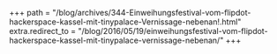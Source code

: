 +++
path = "/blog/archives/344-Einweihungsfestival-vom-flipdot-hackerspace-kassel-mit-tinypalace-Vernissage-nebenan!.html"
extra.redirect_to = "/blog/2016/05/19/einweihungsfestival-vom-flipdot-hackerspace-kassel-mit-tinypalace-vernissage-nebenan/"
+++

